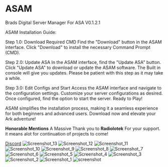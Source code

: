# ASAM
Brads Digital Server Manager For ASA V0.1.2.1


ASAM Installation Guide:

Step 1.0: Download Required CMD
Find the "Download" button in the ASAM interface.
Click "Download" to install the necessary Command Prompt (CMD).

Step 2.0: Update ASA
In the ASAM interface, find the "Update ASA" button.
Click "Update ASA" to download or update the ASAM software.
The Built in console will give you updates. Please be patient with this step as it may take a while.

Step 3.0: Edit Configs and Start
Access the ASAM interface and navigate to the configuration settings.
Customize your server configurations as desired.
Once configured, find the option to start the server.
Ready to Play!

ASAM simplifies the installation process, making it a seamless experience for both beginners and advanced users. Download now and elevate your Ark adventure!

**Honorable Mentions**
A Massive Thank you to **Radiolotek** For your support. it means alot for continuation of projects to come!


[Discord](https://discord.gg/7GQYecCgtu)
![Screenshot_13](https://github.com/CSBrad/ASAM/assets/57268178/79a7ee0b-031f-4924-bf16-fe5c716d8cdd)
![Screenshot_12](https://github.com/CSBrad/ASAM/assets/57268178/0905800a-42e0-4db0-bbad-4ea344faab1f)
![Screenshot_11](https://github.com/CSBrad/ASAM/assets/57268178/bc57f873-404f-448c-9c69-fc8e2f963257)
![Screenshot_10](https://github.com/CSBrad/ASAM/assets/57268178/d8062bae-ef63-4e49-a35d-e45e3fa03634)
![Screenshot_9](https://github.com/CSBrad/ASAM/assets/57268178/cd8b9054-25f5-4dbb-a8d5-2dbd681e4156)
![Screenshot_8](https://github.com/CSBrad/ASAM/assets/57268178/33c564a6-8a08-4ec7-8f7b-e2ef1beec670)
![Screenshot_7](https://github.com/CSBrad/ASAM/assets/57268178/cb64475d-469b-4a64-8c89-4d89d22ccb11)
![Screenshot_6](https://github.com/CSBrad/ASAM/assets/57268178/31c0911f-ebb5-4723-9954-00b06f4b7cf6)
![Screenshot_5](https://github.com/CSBrad/ASAM/assets/57268178/592da010-72c3-4753-9f47-b3ca49e639f2)
![Screenshot_4](https://github.com/CSBrad/ASAM/assets/57268178/487b41cc-0f44-462b-8518-236b05b82d06)
![Screenshot_3](https://github.com/CSBrad/ASAM/assets/57268178/5db6ae52-9d7a-4e63-8127-79267041f37c)
![Screenshot_2](https://github.com/CSBrad/ASAM/assets/57268178/2f03bed9-a6dc-442c-8c41-654477051ef2)
![Screenshot_1](https://github.com/CSBrad/ASAM/assets/57268178/a7ffe9b4-126f-485f-b3ef-efd6ce473829)
![screenshot](https://github.com/CSBrad/ASAM/assets/57268178/9dee05f0-e889-472d-8e77-2c1353fafdc9)
